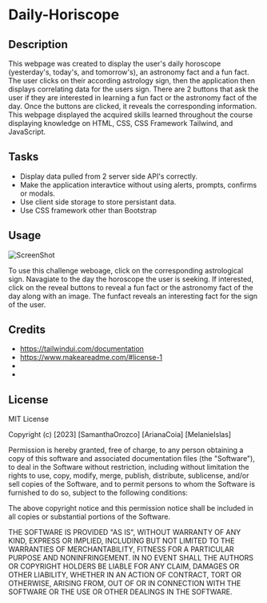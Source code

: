 # Daily-Horiscope

## Description

This webpage was created to display the user's daily horoscope (yesterday's, today's, and tomorrow's), an astronomy fact and a fun fact. The user clicks on their according astrology sign, then the application then displays correlating data for the users sign. There are 2 buttons that ask the user if they are interested in learning a fun fact or the astronomy fact of the day. Once the buttons are clicked, it reveals the corresponding information. This webpage displayed the acquired skills learned throughout the course displaying knowledge on HTML, CSS, CSS Framework Tailwind, and JavaScript. 

## Tasks
- Display data pulled from 2 server side API's correctly.
- Make the application interavtice without using alerts, prompts, confirms or modals.
- Use client side storage to store persistant data.
- Use CSS framework other than Bootstrap


## Usage

![ScreenShot](./)

To use this challenge weboage, click on the corresponding astrological sign. Navagiate to the day the horoscope the user is seeking. If interested, click on the reveal buttons to reveal a fun fact or the astronomy fact of the day along with an image. The funfact reveals an interesting fact for the sign of the user.


## Credits

- https://tailwindui.com/documentation
- https://www.makeareadme.com/#license-1
- 
- 

## License

MIT License

Copyright (c) [2023] [SamanthaOrozco] [ArianaCoia] [MelanieIslas]

Permission is hereby granted, free of charge, to any person obtaining a copy
of this software and associated documentation files (the "Software"), to deal
in the Software without restriction, including without limitation the rights
to use, copy, modify, merge, publish, distribute, sublicense, and/or sell
copies of the Software, and to permit persons to whom the Software is
furnished to do so, subject to the following conditions:

The above copyright notice and this permission notice shall be included in all
copies or substantial portions of the Software.

THE SOFTWARE IS PROVIDED "AS IS", WITHOUT WARRANTY OF ANY KIND, EXPRESS OR
IMPLIED, INCLUDING BUT NOT LIMITED TO THE WARRANTIES OF MERCHANTABILITY,
FITNESS FOR A PARTICULAR PURPOSE AND NONINFRINGEMENT. IN NO EVENT SHALL THE
AUTHORS OR COPYRIGHT HOLDERS BE LIABLE FOR ANY CLAIM, DAMAGES OR OTHER
LIABILITY, WHETHER IN AN ACTION OF CONTRACT, TORT OR OTHERWISE, ARISING FROM,
OUT OF OR IN CONNECTION WITH THE SOFTWARE OR THE USE OR OTHER DEALINGS IN THE
SOFTWARE.

